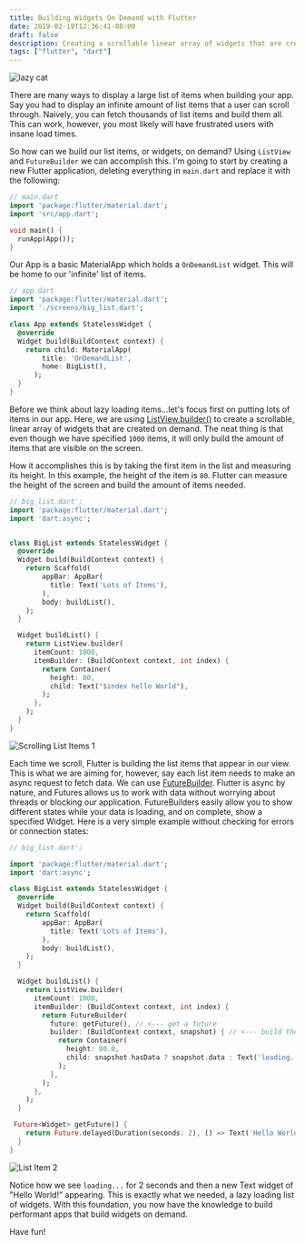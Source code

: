 ```yaml
---
title: Building Widgets On Demand with Flutter
date: 2019-02-19T12:36:41-08:00
draft: false
description: Creating a scrollable linear array of widgets that are created on demand is easy with Flutter. While laying out the list, visible children's elements, states and render objects will be created lazily based on the widget's position
tags: ["flutter", "dart"]
---
```


![lazy cat](https://thepracticaldev.s3.amazonaws.com/i/1v01weepczjqzeh0cdrf.jpg)

There are many ways to display a large list of items when building your app. Say you had to display an infinite amount of list items that a user can scroll through. Naively, you can fetch thousands of list items and build them all. This can work, however, you most likely will have frustrated users with insane load times.

So how can we build our list items, or widgets, on demand? Using `ListView` and `FutureBuilder` we can accomplish this. I'm going to start by creating a new Flutter application, deleting everything in `main.dart` and replace it with the following:

```dart
// main.dart
import 'package:flutter/material.dart';
import 'src/app.dart';

void main() {
  runApp(App());
}
```

Our App is a basic MaterialApp which holds a `OnDemandList` widget. This will be home to our 'infinite' list of items.

```dart
// app.dart
import 'package:flutter/material.dart';
import './screens/big_list.dart';

class App extends StatelessWidget {
  @override
  Widget build(BuildContext context) {
    return child: MaterialApp(
        title: 'OnDemandList',
        home: BigList(),
      );
  }
}
```

Before we think about lazy loading items...let's focus first on putting lots of items in our app. Here, we are using [ListView.builder()](https://docs.flutter.io/flutter/widgets/ListView/ListView.builder.html) to create a scrollable, linear array of widgets that are created on demand. The neat thing is that even though we have specified `1000` items, it will only build the amount of items that are visible on the screen.

How it accomplishes this is by taking the first item in the list and measuring its height. In this example, the height of the item is `80`. Flutter can measure the height of the screen and build the amount of items needed.

```dart
// big_list.dart';
import 'package:flutter/material.dart';
import 'dart:async';


class BigList extends StatelessWidget {
  @override
  Widget build(BuildContext context) {
    return Scaffold(
        appBar: AppBar(
          title: Text('Lots of Items'),
        ),
        body: buildList(),
    );
  }

  Widget buildList() {
    return ListView.builder(
      itemCount: 1000,
      itemBuilder: (BuildContext context, int index) {
        return Container(
          height: 80,
          child: Text("$index hello World"),
        );
      },
    );
  }
}

```

![Scrolling List Items 1](https://thepracticaldev.s3.amazonaws.com/i/65bjygtl3kho2nzrkeox.gif)

Each time we scroll, Flutter is building the list items that appear in our view. This is what we are aiming for, however, say each list item needs to make an async request to fetch data. We can use [FutureBuilder](https://docs.flutter.io/flutter/widgets/FutureBuilder-class.html). Flutter is async by nature, and Futures allows us to work with data without worrying about threads or blocking our application. FutureBuilders easily allow you to show different states while your data is loading, and on complete, show a specified Widget. Here is a very simple example without checking for errors or connection states:

```dart
// big_list.dart';

import 'package:flutter/material.dart';
import 'dart:async';

class BigList extends StatelessWidget {
  @override
  Widget build(BuildContext context) {
    return Scaffold(
        appBar: AppBar(
          title: Text('Lots of Items'),
        ),
        body: buildList(),
    );
  }

  Widget buildList() {
    return ListView.builder(
      itemCount: 1000,
      itemBuilder: (BuildContext context, int index) {
        return FutureBuilder(
          future: getFuture(), // <--- get a future
          builder: (BuildContext context, snapshot) { // <--- build the things.
            return Container(
              height: 80.0,
              child: snapshot.hasData ? snapshot.data : Text('loading..'),
            );
          },
        );
      },
    );
  }

 Future<Widget> getFuture() {
    return Future.delayed(Duration(seconds: 2), () => Text('Hello World!'));
  }
}
```

![List Item 2](https://thepracticaldev.s3.amazonaws.com/i/ujxp4sci5iulopm3cub8.gif)

Notice how we see `loading...` for 2 seconds and then a new Text widget of "Hello World!" appearing. This is exactly what we needed, a lazy loading list of widgets. With this foundation, you now have the knowledge to build performant apps that build widgets on demand.

Have fun!
